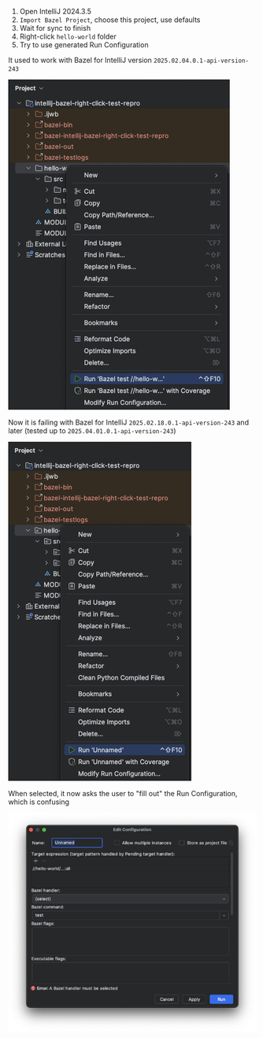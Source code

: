 1. Open IntelliJ 2024.3.5
2. `Import Bazel Project`, choose this project, use defaults
3. Wait for sync to finish
4. Right-click `hello-world` folder
5. Try to use generated Run Configuration

It used to work with Bazel for IntelliJ version `2025.02.04.0.1-api-version-243`

![](right-click-success.png)

Now it is failing with Bazel for IntelliJ `2025.02.18.0.1-api-version-243` and later (tested up to
`2025.04.01.0.1-api-version-243`)

![](right-click-unnamed.png)

When selected, it now asks the user to "fill out" the Run Configuration, which is confusing

![](generated-run-config-empty.png)
